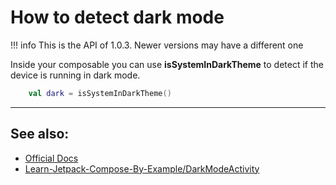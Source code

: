 # How to detect dark mode

!!! info
    This is the API of 1.0.3. Newer versions may have a different one

Inside your composable you can use **isSystemInDarkTheme** to detect if the device is running in dark mode.

```kotlin
    val dark = isSystemInDarkTheme()
```

-------------

## See also:
* [Official Docs](https://developer.android.com/reference/kotlin/androidx/compose/foundation/package-summary#issystemindarktheme)
* [Learn-Jetpack-Compose-By-Example/DarkModeActivity](https://github.com/vinaygaba/Learn-Jetpack-Compose-By-Example/blob/master/app/src/main/java/com/example/jetpackcompose/theme/DarkModeActivity.kt)
